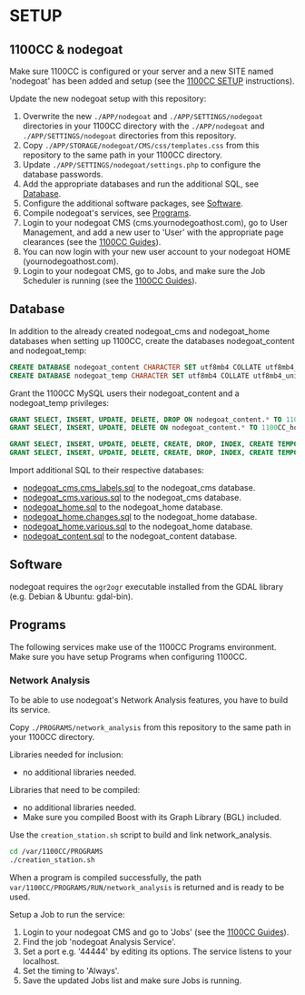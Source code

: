 # SETUP

## 1100CC & nodegoat

Make sure 1100CC is configured or your server and a new SITE named 'nodegoat' has been added and setup (see the [1100CC SETUP](https://github.com/LAB1100/1100CC/blob/master/SETUP.md) instructions).

Update the new nodegoat setup with this repository:
1. Overwrite the new `./APP/nodegoat` and  `./APP/SETTINGS/nodegoat` directories in your 1100CC directory with the `./APP/nodegoat` and `./APP/SETTINGS/nodegoat` directories from this repository.
1. Copy `./APP/STORAGE/nodegoat/CMS/css/templates.css` from this repository to the same path in your 1100CC directory.
1. Update `./APP/SETTINGS/nodegoat/settings.php` to configure the database passwords.
1. Add the appropriate databases and run the additional SQL, see [Database](SETUP.md#database).
1. Configure the additional software packages, see [Software](SETUP.md#software).
1. Compile nodegoat's services, see [Programs](SETUP.md#programs).
1. Login to your nodegoat CMS (cms.yournodegoathost.com), go to User Management, and add a new user to 'User' with the appropriate page clearances (see the [1100CC Guides](https://lab1100.com/1100cc/guides#create-user)).
1. You can now login with your new user account to your nodegoat HOME (yournodegoathost.com).
1. Login to your nodegoat CMS, go to Jobs, and make sure the Job Scheduler is running (see the [1100CC Guides](https://lab1100.com/1100cc/guides#run-jobs)).

## Database

In addition to the already created nodegoat_cms and nodegoat_home databases when setting up 1100CC, create the databases nodegoat_content and nodegoat_temp:

```sql
CREATE DATABASE nodegoat_content CHARACTER SET utf8mb4 COLLATE utf8mb4_unicode_ci;
CREATE DATABASE nodegoat_temp CHARACTER SET utf8mb4 COLLATE utf8mb4_unicode_ci;
```

Grant the 1100CC MySQL users their nodegoat_content and a nodegoat_temp privileges:

```sql
GRANT SELECT, INSERT, UPDATE, DELETE, DROP ON nodegoat_content.* TO 1100CC_cms@localhost;
GRANT SELECT, INSERT, UPDATE, DELETE ON nodegoat_content.* TO 1100CC_home@localhost;

GRANT SELECT, INSERT, UPDATE, DELETE, CREATE, DROP, INDEX, CREATE TEMPORARY TABLES, EXECUTE, CREATE ROUTINE, ALTER ROUTINE ON nodegoat_temp.* TO 1100CC_cms@localhost;
GRANT SELECT, INSERT, UPDATE, DELETE, CREATE, DROP, INDEX, CREATE TEMPORARY TABLES, EXECUTE ON nodegoat_temp.* TO 1100CC_home@localhost;
```

Import additional SQL to their respective databases:
* [nodegoat_cms.cms_labels.sql](/setup/nodegoat_cms.cms_labels.sql) to the nodegoat_cms database.
* [nodegoat_cms.various.sql](/setup/nodegoat_cms.various.sql) to the nodegoat_cms database.
* [nodegoat_home.sql](/setup/nodegoat_home.sql) to the nodegoat_home database.
* [nodegoat_home.changes.sql](/setup/nodegoat_home.changes.sql) to the nodegoat_home database.
* [nodegoat_home.various.sql](/setup/nodegoat_home.various.sql) to the nodegoat_home database.
* [nodegoat_content.sql](/setup/nodegoat_content.sql) to the nodegoat_content database.

## Software

nodegoat requires the `ogr2ogr` executable installed from the GDAL library (e.g. Debian & Ubuntu: gdal-bin).

## Programs

The following services make use of the 1100CC Programs environment. Make sure you have setup Programs when configuring 1100CC.

### Network Analysis

To be able to use nodegoat's Network Analysis features, you have to build its service.

Copy `./PROGRAMS/network_analysis` from this repository to the same path in your 1100CC directory.

Libraries needed for inclusion:
* no additional libraries needed.

Libraries that need to be compiled:
* no additional libraries needed.
* Make sure you compiled Boost with its Graph Library (BGL) included.

Use the `creation_station.sh` script to build and link network_analysis.

```bash
cd /var/1100CC/PROGRAMS
./creation_station.sh
```

When a program is compiled successfully, the path `var/1100CC/PROGRAMS/RUN/network_analysis` is returned and is ready to be used.

Setup a Job to run the service:
1. Login to your nodegoat CMS and go to 'Jobs' (see the [1100CC Guides](https://lab1100.com/1100cc/guides#run-jobs)).
1. Find the job 'nodegoat Analysis Service'.
1. Set a port e.g. '44444' by editing its options. The service listens to your localhost.
1. Set the timing to 'Always'.
1. Save the updated Jobs list and make sure Jobs is running.
